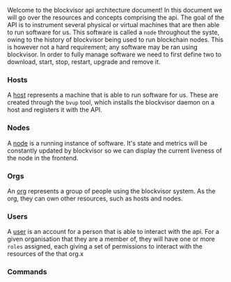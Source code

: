 Welcome to the blockvisor api architecture document! In this document we will go
over the resources and concepts comprising the api. The goal of the API is to
instrument several physical or virtual machines that are then able to run
software for us. This software is called a `node` throughout the syste, owing to
the history of blockvisor being used to run blockchain nodes. This is however
not a hard requirement; any software may be ran using blockvisor. In order to
fully manage software we need to first define two to download, start, stop,
restart, upgrade and remove it.



### Hosts

A [host](./proto/blockjoy/v1/host.proto:12) represents a machine that is able to
run software for us. These are created through the `bvup` tool, which installs
the blockvisor daemon on a host and registers it with the API.

### Nodes

A [node](./proto/blockjoy/v1/node.proto:14) is a running instance of software.
It's state and metrics will be constantly updated by blockvisor so we can
display the current liveness of the node in the frontend.

### Orgs

An [org](./proto/blockjoy/v1/org.proto:10) represents a group of people using
the blockvisor system. As the org, they can own other resources, such as hosts
and nodes.

### Users

A [user](./proto/blockjoy/v1/user.proto:17) is an account for a person that is
able to interact with the api. For a given organisation that they are a member
of, they will have one or more `roles` assigned, each giving a set of
permissions to interact with the resources of the that org.x

### Commands
